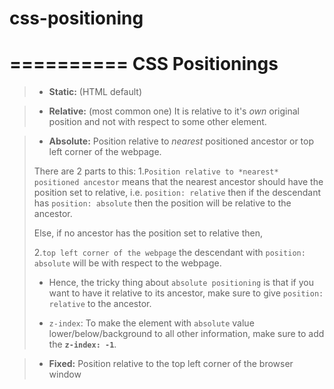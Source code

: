 # css-positioning

==========
**CSS  Positionings**
==========

> - **Static:** (HTML default)

> - **Relative:** (most common one) 
It is relative to it's *own* original position and not with respect to some other element. 

> - **Absolute:** 
> Position relative to *nearest* positioned ancestor or top left corner of the webpage.
> 
> There are 2 parts to this:
> 1.`Position relative to *nearest* positioned ancestor` means that the nearest ancestor should have the position set to relative, i.e. `position: relative` then if the descendant has `position: absolute` then the position will be relative to the ancestor.
> 
> Else, if no ancestor has the position set to relative then,
> 
> 2.`top left corner of the webpage` the descendant with `position: absolute` will be with respect to the webpage.
> 
> - Hence, the tricky thing about `absolute positioning` is that if you want to have it relative to its ancestor, make sure to give `position: relative` to the ancestor.
> 
> - `z-index`: To make the element with `absolute` value lower/below/background to all other information, make sure to add the **`z-index: -1`**. 


> - **Fixed:** Position relative to the top left corner of the browser window
